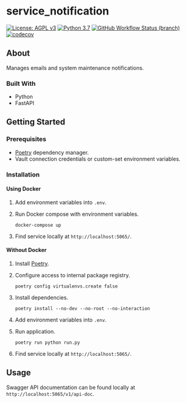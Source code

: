 # service_notification
[![License: AGPL v3](https://img.shields.io/badge/License-AGPL_v3-blue.svg?style=for-the-badge)](https://www.gnu.org/licenses/agpl-3.0)
[![Python 3.7](https://img.shields.io/badge/python-3.7-green?style=for-the-badge)](https://www.python.org/)
[![GitHub Workflow Status (branch)](https://img.shields.io/github/workflow/status/pilotdataplatform/notification/CI/main?style=for-the-badge)](https://github.com/PilotDataPlatform/notification/actions/workflows/cicd.yml)
[![codecov](https://img.shields.io/codecov/c/github/PilotDataPlatform/notification?style=for-the-badge)](https://codecov.io/gh/PilotDataPlatform/notification)
## About
Manages emails and system maintenance notifications.
### Built With
- Python
- FastAPI
## Getting Started

### Prerequisites
- [Poetry](https://python-poetry.org/) dependency manager.
- Vault connection credentials or custom-set environment variables.

### Installation
#### Using Docker
1. Add environment variables into `.env`.
2. Run Docker compose with environment variables.

       docker-compose up

2. Find service locally at `http://localhost:5065/`.

#### Without Docker
1. Install [Poetry](https://python-poetry.org/docs/#installation).
2. Configure access to internal package registry.

       poetry config virtualenvs.create false

3. Install dependencies.

       poetry install --no-dev --no-root --no-interaction

4. Add environment variables into `.env`.
5. Run application.

       poetry run python run.py

6. Find service locally at `http://localhost:5065/`.

## Usage
Swagger API documentation can be found locally at `http://localhost:5065/v1/api-doc`.

